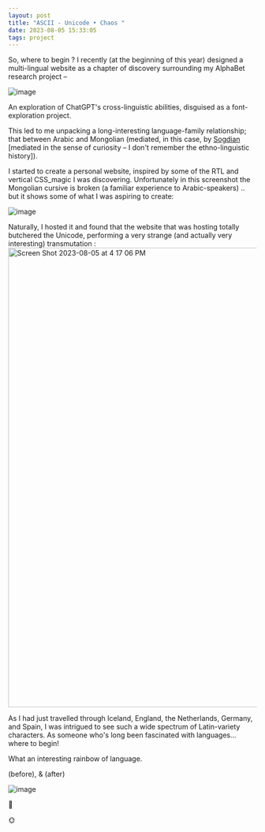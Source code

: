 ```yaml
---
layout: post
title: "ASCII - Unicode • Chaos "
date: 2023-08-05 15:33:05
tags: project
---
```


So, where to begin ? 
I recently (at the beginning of this year) designed a multi-lingual website as a chapter of discovery surrounding my AlphaBet research project – 

![image](https://github.com/rrshaban/rrshaban.github.io/assets/9829375/df6bf6dc-fcb2-47e5-a279-789a5ff6cb19)

An exploration of ChatGPT's cross-linguistic abilities, disguised as a font-exploration project. 

This led to me unpacking a long-interesting language-family relationship; that between Arabic and Mongolian (mediated, in this case, by [Sogdian](https://docs.google.com/document/d/1zxkcKc0CDzGnOwiAFtkB61T2fSUwabnlgmSIbl8vP9Y/edit?usp=sharing) [mediated in the sense of curiosity – I don't remember the ethno-linguistic history]). 

I started to create a personal website, inspired by some of the RTL and vertical CSS_magic I was discovering. Unfortunately in this screenshot the Mongolian cursive is broken (a familiar experience to Arabic-speakers) .. but it shows some of what I was aspiring to create: 


![image](https://github.com/rrshaban/rrshaban.github.io/assets/9829375/3fbedc2e-5dde-404f-8a49-e9efc0164fbb)


Naturally, I hosted it and found that the website that was hosting totally butchered the Unicode, performing a very strange (and actually very interesting) transmutation : 
<img width="932" alt="Screen Shot 2023-08-05 at 4 17 06 PM" src="https://github.com/rrshaban/rrshaban.github.io/assets/9829375/1d42ec58-770a-4643-8ed9-f02682248e9b">

As I had just travelled through Iceland, England, the Netherlands, Germany, and Spain, I was intrigued to see such a wide spectrum of Latin-variety characters. As someone who's long been fascinated with languages... where to begin! 

What an interesting rainbow of language. 

(before), & (after) 

![image](https://github.com/rrshaban/rrshaban.github.io/assets/9829375/78f95cda-0501-4400-b33a-c5da46070b1d)

🌈

🌞



